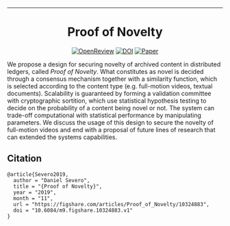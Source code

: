 ---
<div align="center">
 
# Proof of Novelty


[![OpenReview](http://img.shields.io/badge/OpenReview-BJlfBONxnS-B31B1B.svg)](https://openreview.net/forum?id=BJlfBONxnS)
[![DOI](https://zenodo.org/badge/DOI/10.5281/zenodo.3546276.svg)](https://doi.org/10.5281/zenodo.3546276)
[![Paper](https://img.shields.io/badge/paper-pdf-2B917B.svg)](https://nbviewer.jupyter.org/github/dsevero/Proof-of-Novelty/blob/master/Proof-of-Novelty.pdf)
</div>

We propose a design for securing novelty of archived content in distributed ledgers, called *Proof of Novelty*. What constitutes as novel is decided through a consensus mechanism together with a similarity function, which is selected according to the content type (e.g. full-motion videos, textual documents). Scalability is guaranteed by forming a validation committee with cryptographic sortition, which use statistical hypothesis testing to decide on the probability of a content being novel or not. The system can trade-off computational with statistical performance by manipulating parameters. We discuss the usage of this design to secure the novelty of full-motion videos and end with a proposal of future lines of research that can extended the systems capabilities.

## Citation
```
@article{Severo2019,
  author = "Daniel Severo",
  title = "{Proof of Novelty}",
  year = "2019",
  month = "11",
  url = "https://figshare.com/articles/Proof_of_Novelty/10324883",
  doi = "10.6084/m9.figshare.10324883.v1"
}
```
